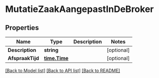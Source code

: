 # MutatieZaakAangepastInDeBroker

## Properties

Name | Type | Description | Notes
------------ | ------------- | ------------- | -------------
**Description** | **string** |  | [optional] 
**AfspraakTijd** | [**time.Time**](time.Time.md) |  | [optional] 

[[Back to Model list]](../README.md#documentation-for-models) [[Back to API list]](../README.md#documentation-for-api-endpoints) [[Back to README]](../README.md)


